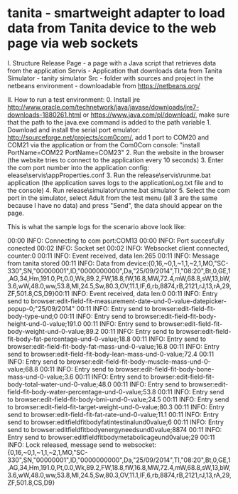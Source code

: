 # tanita - smartweight adapter to load data from Tanita device to the web page via web sockets

I. Structure
	Release
		Page - a page with a Java script that retrieves data from the application
		Servis - Application that downloads data from Tanita
		Simulator - tanity simulator
	Src - folder with sources and project in the netbeans environment - downloadable from https://netbeans.org/

II. How to run a test environment:
	0. Install jre http://www.oracle.com/technetwork/java/javase/downloads/jre7-downloads-1880261.html or https://www.java.com/pl/download/, make sure that the path to the java.exe command is added to the path variable
	1. Download and install the serial port emulator: http://sourceforge.net/projects/com0com/, add 1 port to COM20 and COM21 via the application or from the Com0Com console: "install PortName=COM22 PortName=COM23"
	2. Run the website in the browser (the website tries to connect to the application every 10 seconds)
	3. Enter the com port number into the application config: elease\servis\appProperties.conf
	3. Run the release\servis\runme.bat application (the application saves logs to the applicationLog.txt file and to the console)
	4. Run release\simulator\runme.bat simulator
	5. Select the com port in the simulator, select Adult from the test menu (all 3 are the same because I have no data) and press "Send", the data should appear on the page.


This is what the sample logs for the scenario above look like:

00:00  INFO: Connecting to com port:COM13
00:00  INFO: Port succesfully conected
00:02  INFO: Socket set
00:02  INFO: Websocket client connected, counter:0
00:11  INFO: Event received, data len:265
00:11  INFO: Message from tanita stored
00:11  INFO: Data from device:{0,16,~0,1,~1,1,~2,1,MO,"SC-330",SN,"00000001",ID,"0000000000",Da,"25/09/2014",TI,"08:20",Bt,0,GE,1,AG,34,Hm,191.0,Pt,0.0,Wk,89.2,FW,18.8,fW,16.8,MW,72.4,mW,68.8,sW,13,bW,3.6,wW,48.0,ww,53.8,MI,24.5,Sw,80.3,OV,11.1,IF,6,rb,8874,rB,2121,rJ,13,rA,29,ZF,501.8,CS,D9}00:11  INFO: Event received, data len:0
00:11  INFO: Entry send to browser:edit-field-fit-measurement-date-und-0-value-datepicker-popup-0;"25/09/2014"
00:11  INFO: Entry send to browser:edit-field-fit-body-type-und;0
00:11  INFO: Entry send to browser:edit-field-fit-body-height-und-0-value;191.0
00:11  INFO: Entry send to browser:edit-field-fit-body-weight-und-0-value;89.2
00:11  INFO: Entry send to browser:edit-field-fit-body-fat-percentage-und-0-value;18.8
00:11  INFO: Entry send to browser:edit-field-fit-body-fat-mass-und-0-value;16.8
00:11  INFO: Entry send to browser:edit-field-fit-body-lean-mass-und-0-value;72.4
00:11  INFO: Entry send to browser:edit-field-fit-body-muscle-mass-und-0-value;68.8
00:11  INFO: Entry send to browser:edit-field-fit-body-bone-mass-und-0-value;3.6
00:11  INFO: Entry send to browser:edit-field-fit-body-total-water-und-0-value;48.0
00:11  INFO: Entry send to browser:edit-field-fit-body-water-percentage-und-0-value;53.8
00:11  INFO: Entry send to browser:edit-field-fit-body-bmi-und-0-value;24.5
00:11  INFO: Entry send to browser:edit-field-fit-target-weight-und-0-value;80.3
00:11  INFO: Entry send to browser:edit-field-fit-fat-rate-und-0-value;11.1
00:11  INFO: Entry send to browser:edit­field­fit­body­fat­intestinal­und­0­value;6
00:11  INFO: Entry send to browser:edit­field­fit­body­energy­needs­und­0­value;8874
00:11  INFO: Entry send to browser:edit­field­fit­body­metabolic­age­und­0­value;29
00:11  INFO: Lock released, message send to websocket:{0,16,~0,1,~1,1,~2,1,MO,"SC-330",SN,"00000001",ID,"0000000000",Da,"25/09/2014",TI,"08:20",Bt,0,GE,1,AG,34,Hm,191.0,Pt,0.0,Wk,89.2,FW,18.8,fW,16.8,MW,72.4,mW,68.8,sW,13,bW,3.6,wW,48.0,ww,53.8,MI,24.5,Sw,80.3,OV,11.1,IF,6,rb,8874,rB,2121,rJ,13,rA,29,ZF,501.8,CS,D9}
